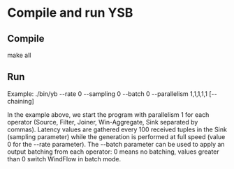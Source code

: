 # Compile and run YSB

## Compile
make all

## Run
Example: ./bin/yb --rate 0 --sampling 0 --batch 0 --parallelism 1,1,1,1,1 [--chaining]

In the example above, we start the program with parallelism 1 for each operator (Source, Filter, Joiner, Win-Aggregate, Sink separated by commas). Latency values are gathered every 100 received tuples in the Sink (sampling parameter) while the generation is performed at full speed (value 0 for the --rate parameter). The --batch parameter can be used to apply an output batching from each operator: 0 means no batching, values greater than 0 switch WindFlow in batch mode.
